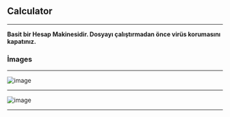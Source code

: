 ## Calculator
----------------------------------------------------------------------------------------
**Basit bir Hesap Makinesidir. Dosyayı çalıştırmadan önce virüs korumasını kapatınız.**

### İmages
----------------------------------------------------------------------------------------

![image](https://github.com/receptahaakgul/Calculator/assets/65404595/5e84aafe-37e3-446b-a461-8ff3b7a368b0)

----------------------------------------------------------------------------------------

![image](https://github.com/receptahaakgul/Calculator/assets/65404595/78294e1c-9f86-4f91-a828-a4ba5e489263)

----------------------------------------------------------------------------------------

